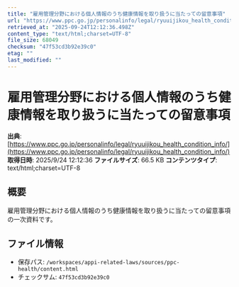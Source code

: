 ```yaml
---
title: "雇用管理分野における個人情報のうち健康情報を取り扱うに当たっての留意事項"
url: "https://www.ppc.go.jp/personalinfo/legal/ryuuijikou_health_condition_info/"
retrieved_at: "2025-09-24T12:12:36.498Z"
content_type: "text/html;charset=UTF-8"
file_size: 68049
checksum: "47f53cd3b92e39c0"
etag: ""
last_modified: ""
---
```


# 雇用管理分野における個人情報のうち健康情報を取り扱うに当たっての留意事項

**出典**: [https://www.ppc.go.jp/personalinfo/legal/ryuuijikou_health_condition_info/](https://www.ppc.go.jp/personalinfo/legal/ryuuijikou_health_condition_info/)
**取得日時**: 2025/9/24 12:12:36
**ファイルサイズ**: 66.5 KB
**コンテンツタイプ**: text/html;charset=UTF-8

## 概要
雇用管理分野における個人情報のうち健康情報を取り扱うに当たっての留意事項の一次資料です。

## ファイル情報
- 保存パス: `/workspaces/appi-related-laws/sources/ppc-health/content.html`
- チェックサム: `47f53cd3b92e39c0`
